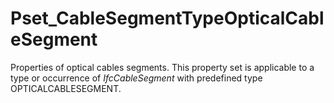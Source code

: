 # Pset_CableSegmentTypeOpticalCableSegment

Properties of optical cables segments. This property set is applicable to a type or occurrence of _IfcCableSegment_ with predefined type OPTICALCABLESEGMENT.<!-- end of definition -->
